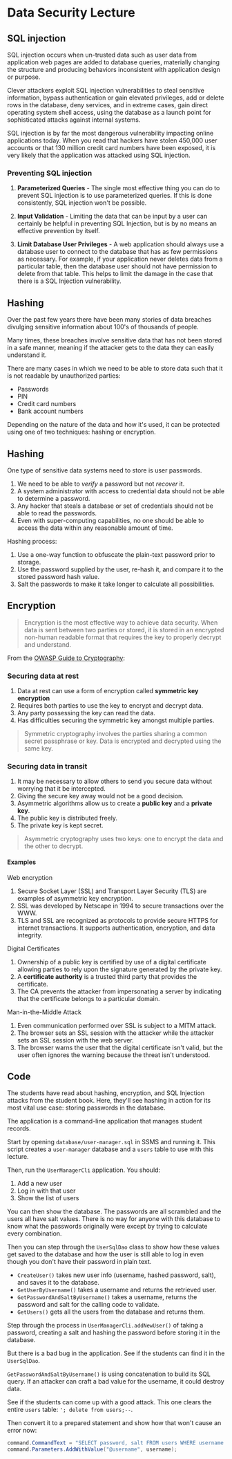 # Data Security Lecture

## SQL injection

SQL injection occurs when un-trusted data such as user data from application web pages are added to database queries, materially changing the structure and producing behaviors inconsistent with application design or purpose.

Clever attackers exploit SQL injection vulnerabilities to steal sensitive information, bypass authentication or gain elevated privileges, add or delete rows in the database, deny services, and in extreme cases, gain direct operating system shell access, using the database as a launch point for sophisticated attacks against internal systems.

SQL injection is by far the most dangerous vulnerability impacting online applications today. When you read that hackers have stolen 450,000 user accounts or that 130 million credit card numbers have been exposed, it is very likely that the application was attacked using SQL injection.

### Preventing SQL injection

1.  **Parameterized Queries** - The single most effective thing you can do to prevent SQL injection is to use parameterized queries. If this is done consistently, SQL injection won't be possible.

2.  **Input Validation** - Limiting the data that can be input by a user can certainly be helpful in preventing SQL Injection, but is by no means an effective prevention by itself.

3.  **Limit Database User Privileges** - A web application should always use a database user to connect to the database that has as few permissions as necessary. For example, if your application never deletes data from a particular table, then the database user should not have permission to delete from that table. This helps to limit the damage in the case that there is a SQL Injection vulnerability.

## Hashing

Over the past few years there have been many stories of data breaches divulging sensitive information about 100's of thousands of people.

Many times, these breaches involve sensitive data that has not been stored in a safe manner, meaning if the attacker gets to the data they can easily understand it.

There are many cases in which we need to be able to store data such that it is not readable by unauthorized parties:

- Passwords
- PIN
- Credit card numbers
- Bank account numbers

Depending on the nature of the data and how it's used, it can be protected using one of two techniques: hashing or encryption.

## Hashing

One type of sensitive data systems need to store is user passwords.

1.  We need to be able to *verify* a password but not *recover* it.
2.  A system administrator with access to credential data should not be able to determine a password.
3.  Any hacker that steals a database or set of credentials should not be able to read the passwords.
4.  Even with super-computing capabilities, no one should be able to access the data within any reasonable amount of time.

Hashing process:

1.  Use a one-way function to obfuscate the plain-text password prior to storage.
2.  Use the password supplied by the user, re-hash it, and compare it to the stored password hash value.
3.  Salt the passwords to make it take longer to calculate all possibilities.

## Encryption

> Encryption is the most effective way to achieve data security. When data is sent between two parties or stored, it is stored in an encrypted non-human readable format that requires the key to properly decrypt and understand.

From the [OWASP Guide to Cryptography](https://www.owasp.org/index.php/Guide_to_Cryptography):

### Securing data at rest

1.  Data at rest can use a form of encryption called **symmetric key encryption**
2.  Requires both parties to use the key to encrypt and decrypt data.
3.  Any party possessing the key can read the data.
4.  Has difficulties securing the symmetric key amongst multiple parties.

> Symmetric cryptography involves the parties sharing a common secret passphrase or key. Data is encrypted and decrypted using the same key.

### Securing data in transit

1.  It may be necessary to allow others to send you secure data without worrying that it be intercepted.
2.  Giving the secure key away would not be a good decision.
3.  Asymmetric algorithms allow us to create a **public key** and a **private key**.
4.  The public key is distributed freely.
5.  The private key is kept secret.

> Asymmetric cryptography uses two keys: one to encrypt the data and the other to decrypt.

#### Examples

Web encryption

1.  Secure Socket Layer (SSL) and Transport Layer Security (TLS) are examples of asymmetric key encryption.
2.  SSL was developed by Netscape in 1994 to secure transactions over the WWW.
3.  TLS and SSL are recognized as protocols to provide secure HTTPS for internet transactions. It supports authentication, encryption, and data integrity.

Digital Certificates

1.  Ownership of a public key is certified by use of a digital certificate allowing parties to rely upon the signature generated by the private key.
2.  A **certificate authority** is a trusted third party that provides the certificate.
3.  The CA prevents the attacker from impersonating a server by indicating that the certificate belongs to a particular domain.

Man-in-the-Middle Attack

1.  Even communication performed over SSL is subject to a MITM attack.
2.  The browser sets an SSL session with the attacker while the attacker sets an SSL session with the web server.
3.  The browser warns the user that the digital certificate isn't valid, but the user often ignores the warning because the threat isn't understood.

## Code

The students have read about hashing, encryption, and SQL Injection attacks from the student book. Here, they'll see hashing in action for its most vital use case: storing passwords in the database.

The application is a command-line application that manages student records.

Start by opening `database/user-manager.sql` in SSMS and running it. This script creates a `user-manager` database and a `users` table to use with this lecture.

Then, run the `UserManagerCli` application. You should:

1. Add a new user
2. Log in with that user
3. Show the list of users

You can then show the database. The passwords are all scrambled and the users all have salt values. There is no way for anyone with this database to know what the passwords originally were except by trying to calculate every combination.

Then you can step through the `UserSqlDao` class to show how these values get saved to the database and how the user is still able to log in even though you don't have their password in plain text.

- `CreateUser()` takes new user info (username, hashed password, salt), and saves it to the database.
- `GetUserByUsername()` takes a username and returns the retrieved user.
- `GetPasswordAndSaltByUsername()` takes a username, returns the password and salt for the calling code to validate.
- `GetUsers()` gets all the users from the database and returns them.

Step through the process in `UserManagerCli.addNewUser()` of taking a password, creating a salt and hashing the password before storing it in the database.

But there is a bad bug in the application. See if the students can find it in the `UserSqlDao`.

`GetPasswordAndSaltByUsername()` is using concatenation to build its SQL query. If an attacker can craft a bad value for the username, it could destroy data.

See if the students can come up with a good attack. This one clears the entire `users` table: `'; delete from users;--`.

Then convert it to a prepared statement and show how that won't cause an error now:

```csharp
command.CommandText = "SELECT password, salt FROM users WHERE username = @username";
command.Parameters.AddWithValue("@username", username);
```
